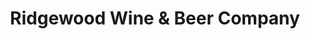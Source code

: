 ---
title: "Ridgewood Wine & Beer Company"
url: /raleigh/ridgewood-wine-and-beer-company/
shop: alcohol
---